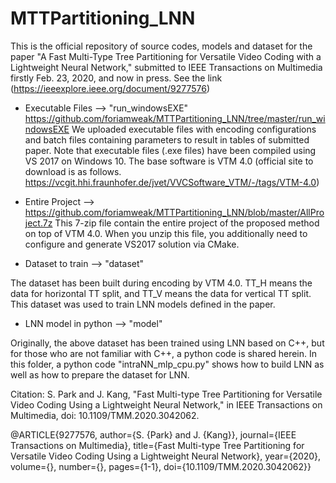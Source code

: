 # MTTPartitioning_LNN

This is the official repository of source codes, models and dataset for the paper "A Fast Multi-Type Tree Partitioning for Versatile Video Coding with a Lightweight Neural Network," submitted to IEEE Transactions on Multimedia firstly Feb. 23, 2020, and now in press. See the link (https://ieeexplore.ieee.org/document/9277576)

* Executable Files --> "run_windowsEXE" https://github.com/foriamweak/MTTPartitioning_LNN/tree/master/run_windowsEXE
We uploaded executable files with encoding configurations and batch files containing parameters to result in tables of submitted paper. Note that executable files (.exe files) have been compiled using VS 2017 on Windows 10. The base software is VTM 4.0 (official site to download is as follows. https://vcgit.hhi.fraunhofer.de/jvet/VVCSoftware_VTM/-/tags/VTM-4.0)

* Entire Project --> https://github.com/foriamweak/MTTPartitioning_LNN/blob/master/AllProject.7z
This 7-zip file contain the entire project of the proposed method on top of VTM 4.0. When you unzip this file, you additionally need to configure and generate VS2017 solution via CMake.

* Dataset to train --> "dataset"

The dataset has been built during encoding by VTM 4.0. TT_H means the data for horizontal TT split, and TT_V means the data for vertical TT split. This dataset was used to train LNN models defined in the paper.

* LNN model in python --> "model"

Originally, the above dataset has been trained using LNN based on C++, but for those who are not familiar with C++, a python code is shared herein. In this folder, a python code "intraNN_mlp_cpu.py" shows how to build LNN as well as how to prepare the dataset for LNN.

Citation:
S. Park and J. Kang, "Fast Multi-type Tree Partitioning for Versatile Video Coding Using a Lightweight Neural Network," in IEEE Transactions on Multimedia, doi: 10.1109/TMM.2020.3042062.

@ARTICLE{9277576,
  author={S. {Park} and J. {Kang}},
  journal={IEEE Transactions on Multimedia}, 
  title={Fast Multi-type Tree Partitioning for Versatile Video Coding Using a Lightweight Neural Network}, 
  year={2020},
  volume={},
  number={},
  pages={1-1},
  doi={10.1109/TMM.2020.3042062}}
